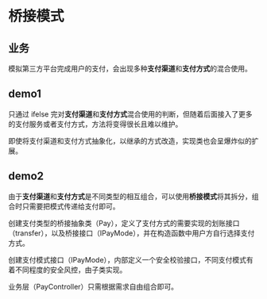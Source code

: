 # 桥接模式

## 业务

模拟第三方平台完成用户的支付，会出现多种**支付渠道**和**支付方式**的混合使用。

## demo1

只通过 ifelse 完对**支付渠道**和**支付方式**混合使用的判断，但随着后面接入了更多的支付服务或者支付方式，方法将变得很长且难以维护。

即使将支付渠道和支付方式抽象化，以继承的方式改造，实现类也会呈爆炸似的扩展。

## demo2

由于**支付渠道**和**支付方式**是不同类型的相互组合，可以使用**桥接模式**将其拆分，组合时只需要把模式传递给支付即可。

创建支付类型的桥接抽象类（Pay），定义了支付方式的需要实现的划账接口（transfer），以及桥接接口（IPayMode），并在构造函数中用户方自行选择支付方式。

创建支付模式接口（IPayMode），内部定义一个安全校验接口，不同支付模式有着不同程度的安全风控，由子类实现。

业务层（PayController）只需根据需求自由组合即可。